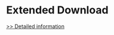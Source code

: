 # Extended Download
[>> Detailed information](https://secure.shareit.com/shareit/product.html?productid=300152755&affiliateid=200057808)